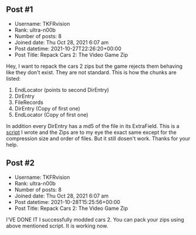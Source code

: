 ## Post #1
- Username: TKFRvision
- Rank: ultra-n00b
- Number of posts: 8
- Joined date: Thu Oct 28, 2021 6:07 am
- Post datetime: 2021-10-27T22:26:20+00:00
- Post Title: Repack Cars 2: The Video Game Zip

Hey,
I want to repack the cars 2 zips but the game rejects them behaving like they don't exist.
They are not standard.
This is how the chunks are listed:
1. EndLocator (points to second DirEntry)
2. DirEntry
3. FileRecords
4. DirEntry (Copy of first one)
5. EndLocator (Copy of first one)

In addition every DirEntry has a md5 of the file in its ExtraField.
This is a [script](https://github.com/TKFRvisionOfficial/CARS2/blob/main/why.py) I wrote and the Zips are to my eye the exact same except for the compression size and order of files. But it still dosen't work.
Thanks for your help.
## Post #2
- Username: TKFRvision
- Rank: ultra-n00b
- Number of posts: 8
- Joined date: Thu Oct 28, 2021 6:07 am
- Post datetime: 2021-10-28T15:25:56+00:00
- Post Title: Repack Cars 2: The Video Game Zip

I'VE DONE IT
I successfully modded cars 2. You can pack your zips using above mentioned script. It is working now.
